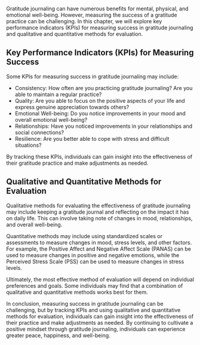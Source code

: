 
Gratitude journaling can have numerous benefits for mental, physical, and emotional well-being. However, measuring the success of a gratitude practice can be challenging. In this chapter, we will explore key performance indicators (KPIs) for measuring success in gratitude journaling and qualitative and quantitative methods for evaluation.

Key Performance Indicators (KPIs) for Measuring Success
-------------------------------------------------------

Some KPIs for measuring success in gratitude journaling may include:

* Consistency: How often are you practicing gratitude journaling? Are you able to maintain a regular practice?
* Quality: Are you able to focus on the positive aspects of your life and express genuine appreciation towards others?
* Emotional Well-being: Do you notice improvements in your mood and overall emotional well-being?
* Relationships: Have you noticed improvements in your relationships and social connections?
* Resilience: Are you better able to cope with stress and difficult situations?

By tracking these KPIs, individuals can gain insight into the effectiveness of their gratitude practice and make adjustments as needed.

Qualitative and Quantitative Methods for Evaluation
---------------------------------------------------

Qualitative methods for evaluating the effectiveness of gratitude journaling may include keeping a gratitude journal and reflecting on the impact it has on daily life. This can involve taking note of changes in mood, relationships, and overall well-being.

Quantitative methods may include using standardized scales or assessments to measure changes in mood, stress levels, and other factors. For example, the Positive Affect and Negative Affect Scale (PANAS) can be used to measure changes in positive and negative emotions, while the Perceived Stress Scale (PSS) can be used to measure changes in stress levels.

Ultimately, the most effective method of evaluation will depend on individual preferences and goals. Some individuals may find that a combination of qualitative and quantitative methods works best for them.

In conclusion, measuring success in gratitude journaling can be challenging, but by tracking KPIs and using qualitative and quantitative methods for evaluation, individuals can gain insight into the effectiveness of their practice and make adjustments as needed. By continuing to cultivate a positive mindset through gratitude journaling, individuals can experience greater peace, happiness, and well-being.
